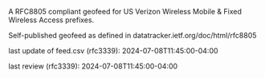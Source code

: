 

A RFC8805 compliant geofeed for US Verizon Wireless Mobile & Fixed Wireless Access prefixes.

Self-published geofeed as defined in datatracker.ietf.org/doc/html/rfc8805

last update of feed.csv (rfc3339): 2024-07-08T11:45:00-04:00

last review (rfc3339): 2024-07-08T11:45:00-04:00
